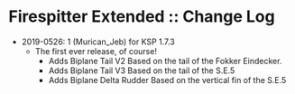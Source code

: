 # Firespitter Extended :: Change Log

* 2019-0526: 1 (Murican_Jeb) for KSP 1.7.3
	+ The first ever release, of course!
		- Adds Biplane Tail V2 Based on the tail of the Fokker Eindecker.
		- Adds Biplane Tail V3 Based on the tail of the S.E.5
		- Adds Biplane Delta Rudder Based on the vertical fin of the S.E.5
